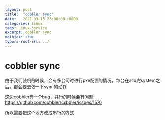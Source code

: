 ```yaml
---
layout: post
title:  "cobbler sync"
date:   2021-03-15 23:00:00 +0800
categories: Linux
tags: Linux-Service
excerpt: cobbler sync
mathjax: true
typora-root-url: ../
---
```


# cobbler sync

由于我们装机的时候，会有多台同时进行pxe配置的情况，每台在add完system之后，都会要去做一下sync的动作

这边cobbler有一个bug，并行的时候会有问题 https://github.com/cobbler/cobbler/issues/1570

所以需要把这个地方改成串行的方式

